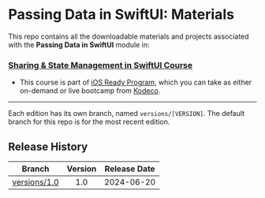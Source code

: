 # Passing Data in SwiftUI: Materials



This repo contains all the downloadable materials and projects associated with the **Passing Data in SwiftUI** module in:

### [Sharing & State Management in SwiftUI Course](https://www.kodeco.com/ios/paths/sharing-state-management-swiftui)

- This course is part of [iOS Ready Program](https://www.kodeco.com/ios/programs/ios-ready), which you can take as either on-demand or live bootcamp from [Kodeco](https://www.kodeco.com).


---

Each edition has its own branch, named `versions/[VERSION]`. The default branch for this repo is for the most recent edition.

## Release History

| Branch                                                                                  | Version | Release Date |
| --------------------------------------------------------------------------------------- |:-------:|:------------:|
| [versions/1.0](https://github.com/kodecocodes/m3-pdsui-materials/tree/versions/1.0) | 1.0     | 2024-06-20   |
